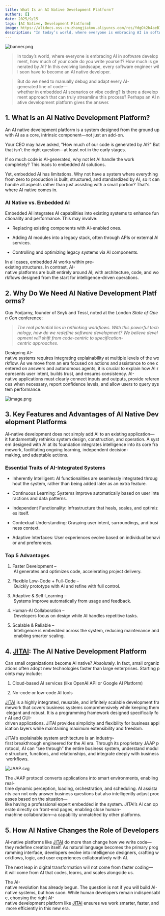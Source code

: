 ```yaml
---
title: What Is an AI Native Development Platform？
authors: []
date: 2025/9/15
tags: [AI Native, Development Platform]
image: https://alidocs.oss-cn-zhangjiakou.aliyuncs.com/res/YdgOk2b4aeB12q4B/img/a572437b-216d-4d6a-86cf-22b6eb57160d.png
description: "In today’s world, where everyone is embracing AI in software development, how much of your code do you write yourself? How much is generated by AI? In this evolving landscape, every software engineer will soon have to become an AI native developer."
---
```



![banner.png](https://alidocs.oss-cn-zhangjiakou.aliyuncs.com/res/YdgOk2b4aeB12q4B/img/a572437b-216d-4d6a-86cf-22b6eb57160d.png)

> In today’s world, where everyone is embracing AI in software development, how much of your code do you write yourself? How much is generated by AI? In this evolving landscape, every software engineer will soon have to become an AI native developer.

> But do we need to manually debug and adapt every AI-generated line of code—whether in embedded AI scenarios or vibe coding? Is there a development approach that can truly streamline this process? Perhaps an AI native development platform gives the answer.
<!--truncate-->
## 1. What Is an AI Native Development Platform?

An AI native development platform is a system designed from the ground up with AI as a core, intrinsic component—not just an add-on.

Your CEO may have asked, "How much of our code is generated by AI?" But that isn't the right question—at least not in the early stages.

If so much code is AI-generated, why not let AI handle the work completely? This leads to embedded AI solutions.

Yet, embedded AI has limitations. Why not have a system where everything from zero to production is built, structured, and standardized by AI, so it can handle all aspects rather than just assisting with a small portion? That's where AI native comes in.

### AI Native vs. Embedded AI

Embedded AI integrates AI capabilities into existing systems to enhance functionality and performance. This may involve:

*   Replacing existing components with AI-enabled ones.
    
*   Adding AI modules into a legacy stack, often through APIs or external AI services.
    
*   Controlling and optimizing legacy systems via AI components.
    

In all cases, embedded AI works within pre-existing structures. In contrast, AI-native platforms are built entirely around AI, with architecture, code, and workflows designed from the start for intelligence-driven operations.

## 2. Why Do We Need AI Native Development Platforms?

Guy Podjarny, founder of Snyk and Tessl, noted at the London _State of Open Con_ conference:

> _The real potential lies in rethinking workflows. With this powerful technology, how do we redefine software development? We believe development will shift from code-centric to specification-centric approaches._

Designing AI-native systems requires integrating explainability at multiple levels of the workflow. As we move from an era focused on actions and assistance to one centered on answers and autonomous agents, it is crucial to explain how AI represents user intent, builds trust, and ensures consistency. AI-native applications must clearly connect inputs and outputs, provide references when necessary, report confidence levels, and allow users to query system performance.

![image.png](https://alidocs.oss-cn-zhangjiakou.aliyuncs.com/res/YdgOk2b4aeB12q4B/img/eb945615-933e-40fa-a848-873fe0b0d4c3.png)

## 3. Key Features and Advantages of AI Native Development Platforms

AI-native development does not simply add AI to an existing application—it fundamentally rethinks system design, construction, and operation. A system designed with AI at its foundation integrates intelligence into its core framework, facilitating ongoing learning, independent decision-making, and adaptable actions.

### Essential Traits of AI-Integrated Systems

*   Inherently Intelligent: AI functionalities are seamlessly integrated throughout the system, rather than being added later as an extra feature.
    
*   Continuous Learning: Systems improve automatically based on user interactions and data patterns.
    
*   Independent Functionality: Infrastructure that heals, scales, and optimizes itself.
    
*   Contextual Understanding: Grasping user intent, surroundings, and business context.
    
*   Adaptive Interfaces: User experiences evolve based on individual behavior and preferences.
    

### Top 5 Advantages

1.  Faster Development – AI generates and optimizes code, accelerating project delivery.
    
2.  Flexible Low-Code + Full-Code – Quickly prototype with AI and refine with full control.
    
3.  Adaptive & Self-Learning – Systems improve automatically from usage and feedback.
    
4.  Human-AI Collaboration – Developers focus on design while AI handles repetitive tasks.
    
5.  Scalable & Reliable – Intelligence is embedded across the system, reducing maintenance and enabling smarter scaling.
    

## 4. [**JITAI**](https://jit.pro/): The AI Native Development Platform

Can small organizations become AI native? Absolutely. In fact, small organizations often adopt new technologies faster than large enterprises. Starting points may include:

1.  Cloud-based AI services (like OpenAI API or Google AI Platform)
    
2.  No-code or low-code AI tools
    

[JITAI](https://jit.pro/) is a highly integrated, reusable, and infinitely scalable development framework that covers business systems comprehensively while keeping them elegant and robust. It is a programming framework designed specifically for AI and GUI-driven applications. JITAI provides simplicity and flexibility for business application layers while maintaining maximum extensibility and freedom.

JITAI’s explainable system architecture is an industry-first breakthrough engineered for the AI era. Through its proprietary JAAP protocol, AI can “see through” the entire business system, understand module structure, functions, and relationships, and integrate deeply with business workflows.

![JAAP.svg](https://alidocs.oss-cn-zhangjiakou.aliyuncs.com/res/YdgOk2b4aeB12q4B/img/b6031d99-bc75-4dc6-a633-0abb16ede83f.svg)

The JAAP protocol converts applications into smart environments, enabling real-time dynamic perception, loading, orchestration, and scheduling. AI assistants can not only answer business questions but also intelligently adjust processes based on the situation—like having a professional expert embedded in the system. JITAI’s AI can operate directly on front-end pages, enabling close human-machine collaboration—a capability unmatched by other platforms.

## 5. How AI Native Changes the Role of Developers

AI-native platforms like [JITAI](https://jit.pro/) do more than change how we write code—they redefine creation itself. As natural language becomes the primary programming interface, developers evolve into intelligence designers, crafting workflows, logic, and user experiences collaboratively with AI.

The next leap in digital transformation will not come from faster coding—it will come from AI that codes, learns, and scales alongside us.

The AI-native revolution has already begun. The question is not if you will build AI-native systems, but how soon. While human developers remain indispensable, choosing the right AI-native development platform like [JITAI](https://jit.pro/) ensures we work smarter, faster, and more efficiently in this new era.